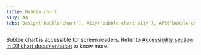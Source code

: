 ```yaml
---
title: Bubble chart
a11y: AA
tabs: Design('bubble-chart'), A11y('bubble-chart-a11y'), API('bubble-chart-api'), Examples('bubble-chart-d3-code'), Changelog('d3-chart-changelog')
---
```


Bubble chart is accessible for screen readers. Refer to [Accessibility section in D3 chart documentation](/data-display/d3-chart/d3-chart-a11y) to know more.
